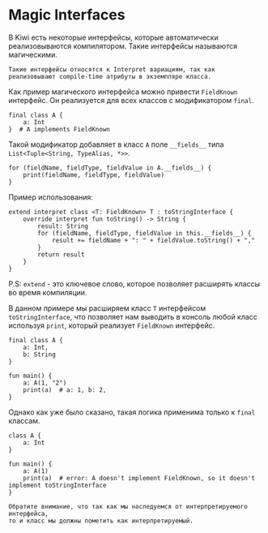 # Magic Interfaces

В Kiwi есть некоторые интерфейсы, которые автоматически реализовываются компилятором.
Такие интерфейсы называются магическими.

```admonish info
Такие интерфейсы относятся к Interpret вариациям, так как
реализовывают compile-time атрибуты в экземпляре класса.
```

Как пример магического интерфейса можно привести `FieldKnown` интерфейс.
Он реализуется для всех классов с модификатором `final`.

```kiwi
final class A {
    a: Int
}  # A implements FieldKnown
```

Такой модификатор добавляет в класс `A` поле `__fields__` типа `List<Tuple<String, TypeAlias, *>>`.

```kiwi
for (fieldName, fieldType, fieldValue in A.__fields__) {
    print(fieldName, fieldType, fieldValue)
}
```

Пример использования:

```kiwi
extend interpret class <T: FieldKnown> T : toStringInterface {
    override interpret fun toString() -> String {
        result: String
        for (fieldName, fieldType, fieldValue in this.__fields__) {
            result += fieldName + ": " + fieldValue.toString() + ","
        }
        return result
    }
}
```

P.S: `extend` - это ключевое слово, которое позволяет расширять классы во время компиляции.

В данном примере мы расширяем класс `T` интерфейсом `toStringInterface`, что позволяет нам
выводить в консоль любой класс используя `print`, который реализует `FieldKnown` интерфейс.

```kiwi
final class A {
    a: Int,
    b: String
}

fun main() {
    a: A(1, "2")
    print(a)  # a: 1, b: 2,
}
```

Однако как уже было сказано, такая логика применима только к `final` классам.

```kiwi
class A {
    a: Int
}

fun main() {
    a: A(1)
    print(a)  # error: A doesn't implement FieldKnown, so it doesn't implement toStringInterface
}
```

```admonish note
Обратите внимание, что так как мы наследуемся от интерпретируемого интерфейса,
то и класс мы должны пометить как интерпретируемый.
```